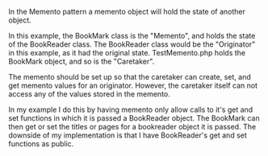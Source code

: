 In the Memento pattern a memento object will hold the state of another object.<br>

In this example, the BookMark class is the "Memento", and holds the state of the BookReader class. The BookReader class would be the "Originator" in this example, as it had the original state. TestMemento.php holds the BookMark object, and so is the "Caretaker".<br>

The memento should be set up so that the caretaker can create, set, and get memento values for an originator. However, the caretaker itself can not access any of the values stored in the memento.<br>

In my example I do this by having memento only allow calls to it's get and set functions in which it is passed a BookReader object. The BookMark can then get or set the titles or pages for a bookreader object it is passed. The downside of my implementation is that I have BookReader's get and set functions as public.<br>
